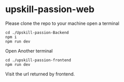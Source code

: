 # upskill-passion-web

Please clone the repo to your machine open a terminal
```shell
cd ./Upskill-passion-Backend
npm i
npm run dev
```
Open Another terminal
```shell
cd ./upskill-passion-frontend
npm run dev

```

Visit the url returned by frontend.
